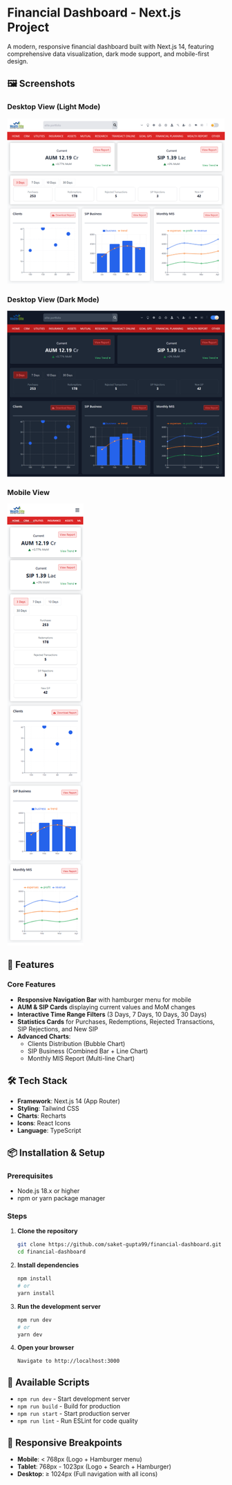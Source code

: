 # Financial Dashboard - Next.js Project

A modern, responsive financial dashboard built with Next.js 14, featuring comprehensive data visualization, dark mode support, and mobile-first design.

## 🖼️ Screenshots

### Desktop View (Light Mode)
![Desktop Light Mode](public/images/desktop-light.png)

### Desktop View (Dark Mode)
![Desktop Dark Mode](public/images/desktop-dark.png)

### Mobile View
![Mobile View](public/images/mobile-view.png)

## 🚀 Features

### Core Features
- **Responsive Navigation Bar** with hamburger menu for mobile
- **AUM & SIP Cards** displaying current values and MoM changes
- **Interactive Time Range Filters** (3 Days, 7 Days, 10 Days, 30 Days)
- **Statistics Cards** for Purchases, Redemptions, Rejected Transactions, SIP Rejections, and New SIP
- **Advanced Charts**:
  - Clients Distribution (Bubble Chart)
  - SIP Business (Combined Bar + Line Chart)
  - Monthly MIS Report (Multi-line Chart)

## 🛠️ Tech Stack

- **Framework**: Next.js 14 (App Router)
- **Styling**: Tailwind CSS
- **Charts**: Recharts
- **Icons**: React Icons 
- **Language**: TypeScript

## 📦 Installation & Setup

### Prerequisites
- Node.js 18.x or higher
- npm or yarn package manager

### Steps

1. **Clone the repository**
   ```bash
   git clone https://github.com/saket-gupta99/financial-dashboard.git
   cd financial-dashboard
   ```

2. **Install dependencies**
   ```bash
   npm install
   # or
   yarn install
   ```

3. **Run the development server**
   ```bash
   npm run dev
   # or
   yarn dev
   ```

4. **Open your browser**
   ```
   Navigate to http://localhost:3000
   ```


## 🔧 Available Scripts

- `npm run dev` - Start development server
- `npm run build` - Build for production
- `npm run start` - Start production server
- `npm run lint` - Run ESLint for code quality

## 📱 Responsive Breakpoints

- **Mobile**: < 768px (Logo + Hamburger menu)
- **Tablet**: 768px - 1023px (Logo + Search + Hamburger)
- **Desktop**: ≥ 1024px (Full navigation with all icons)

